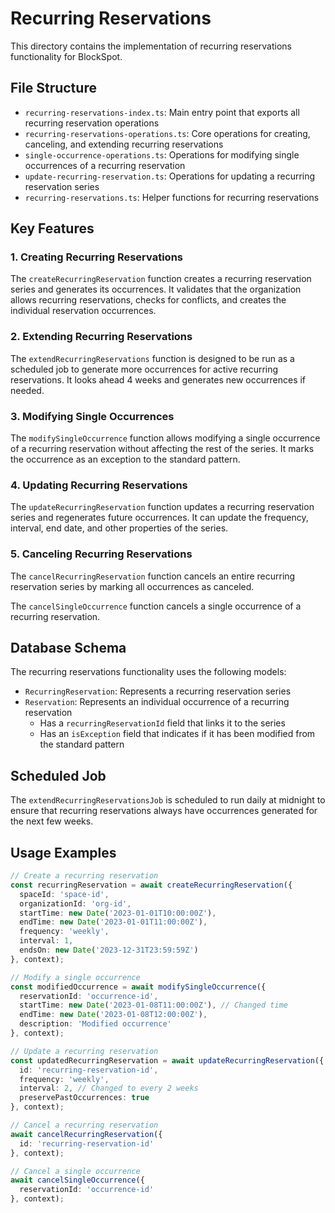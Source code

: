 # Recurring Reservations

This directory contains the implementation of recurring reservations functionality for BlockSpot.

## File Structure

- `recurring-reservations-index.ts`: Main entry point that exports all recurring reservation operations
- `recurring-reservations-operations.ts`: Core operations for creating, canceling, and extending recurring reservations
- `single-occurrence-operations.ts`: Operations for modifying single occurrences of a recurring reservation
- `update-recurring-reservation.ts`: Operations for updating a recurring reservation series
- `recurring-reservations.ts`: Helper functions for recurring reservations

## Key Features

### 1. Creating Recurring Reservations

The `createRecurringReservation` function creates a recurring reservation series and generates its occurrences. It validates that the organization allows recurring reservations, checks for conflicts, and creates the individual reservation occurrences.

### 2. Extending Recurring Reservations

The `extendRecurringReservations` function is designed to be run as a scheduled job to generate more occurrences for active recurring reservations. It looks ahead 4 weeks and generates new occurrences if needed.

### 3. Modifying Single Occurrences

The `modifySingleOccurrence` function allows modifying a single occurrence of a recurring reservation without affecting the rest of the series. It marks the occurrence as an exception to the standard pattern.

### 4. Updating Recurring Reservations

The `updateRecurringReservation` function updates a recurring reservation series and regenerates future occurrences. It can update the frequency, interval, end date, and other properties of the series.

### 5. Canceling Recurring Reservations

The `cancelRecurringReservation` function cancels an entire recurring reservation series by marking all occurrences as canceled.

The `cancelSingleOccurrence` function cancels a single occurrence of a recurring reservation.

## Database Schema

The recurring reservations functionality uses the following models:

- `RecurringReservation`: Represents a recurring reservation series
- `Reservation`: Represents an individual occurrence of a recurring reservation
  - Has a `recurringReservationId` field that links it to the series
  - Has an `isException` field that indicates if it has been modified from the standard pattern

## Scheduled Job

The `extendRecurringReservationsJob` is scheduled to run daily at midnight to ensure that recurring reservations always have occurrences generated for the next few weeks.

## Usage Examples

```typescript
// Create a recurring reservation
const recurringReservation = await createRecurringReservation({
  spaceId: 'space-id',
  organizationId: 'org-id',
  startTime: new Date('2023-01-01T10:00:00Z'),
  endTime: new Date('2023-01-01T11:00:00Z'),
  frequency: 'weekly',
  interval: 1,
  endsOn: new Date('2023-12-31T23:59:59Z')
}, context);

// Modify a single occurrence
const modifiedOccurrence = await modifySingleOccurrence({
  reservationId: 'occurrence-id',
  startTime: new Date('2023-01-08T11:00:00Z'), // Changed time
  endTime: new Date('2023-01-08T12:00:00Z'),
  description: 'Modified occurrence'
}, context);

// Update a recurring reservation
const updatedRecurringReservation = await updateRecurringReservation({
  id: 'recurring-reservation-id',
  frequency: 'weekly',
  interval: 2, // Changed to every 2 weeks
  preservePastOccurrences: true
}, context);

// Cancel a recurring reservation
await cancelRecurringReservation({
  id: 'recurring-reservation-id'
}, context);

// Cancel a single occurrence
await cancelSingleOccurrence({
  reservationId: 'occurrence-id'
}, context);
``` 